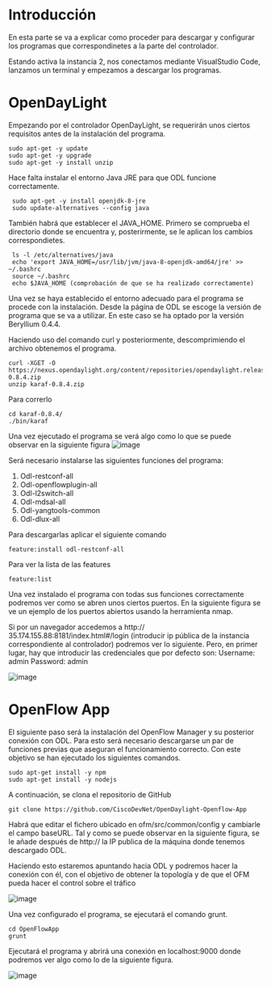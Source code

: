 # Introducción
En esta parte se va a explicar como proceder para descargar y configurar los programas que correspondinetes a la parte del controlador.

Estando activa la instancia 2, nos conectamos mediante VisualStudio Code, lanzamos un terminal y empezamos a descargar los programas.

# OpenDayLight
Empezando por el controlador OpenDayLight, se requerirán unos ciertos requisitos antes de la instalación del programa. 

```
sudo apt-get -y update
sudo apt-get -y upgrade
sudo apt-get -y install unzip
```

Hace falta instalar el entorno Java JRE para que ODL funcione correctamente. 
```
 sudo apt-get -y install openjdk-8-jre
 sudo update-alternatives --config java
```

También habrá que establecer el JAVA_HOME. Primero se comprueba el directorio donde se encuentra y, posterirmente, se le aplican los cambios correspondietes.

```
 ls -l /etc/alternatives/java
 echo 'export JAVA_HOME=/usr/lib/jvm/java-8-openjdk-amd64/jre' >> ~/.bashrc
 source ~/.bashrc
 echo $JAVA_HOME (comprobación de que se ha realizado correctamente)
```

Una vez se haya establecido el entorno adecuado para el programa se procede con la instalación. Desde la página de ODL se escoge la versión de programa que se va a utilizar. En este caso se ha optado por la versión Beryllium 0.4.4. 

Haciendo uso del comando curl y posteriormente, descomprimiendo el archivo obtenemos el programa. 

```
curl -XGET -O https://nexus.opendaylight.org/content/repositories/opendaylight.release/org/opendaylight/integration/karaf/0.8.4/karaf-0.8.4.zip
unzip karaf-0.8.4.zip
```
Para correrlo

```
cd karaf-0.8.4/
./bin/karaf
```

Una vez ejecutado el programa se verá algo como lo que se puede observar en la siguiente figura
![image](https://user-images.githubusercontent.com/98832318/192136479-6ceabe3f-ecfd-40ab-9ae7-b1e2d9389a48.png)

Será necesario instalarse las siguientes funciones del programa:
  1. Odl-restconf-all
  2. Odl-openflowplugin-all
  3. Odl-l2switch-all
  3. Odl-mdsal-all
  4. Odl-yangtools-common
  5. Odl-dlux-all

Para descargarlas aplicar el siguiente comando
```
feature:install odl-restconf-all
```
Para ver la lista de las features

```
feature:list
```

Una vez instalado el programa con todas sus funciones correctamente podremos ver como se abren unos ciertos puertos. En la siguiente figura se ve un ejemplo de los puertos abiertos usando la herramienta nmap.

Si por un navegador accedemos a http:// 35.174.155.88:8181/index.html#/login (introducir ip pública de la instancia correspondiente al controlador) podremos ver lo siguiente. Pero, en primer lugar, hay que introducir las credenciales que por defecto son:
Username: admin
Password: admin

![image](https://user-images.githubusercontent.com/98832318/192136488-7e166ea5-fba4-42c7-a765-0332f6d96499.png)

# OpenFlow App

El siguiente paso será la instalación del OpenFlow Manager y su posterior conexión con ODL. Para esto será necesario descargarse un par de funciones previas que aseguran el funcionamiento correcto. Con este objetivo se han ejecutado los siguientes comandos.

```
sudo apt-get install -y npm
sudo apt-get install -y nodejs
```

A continuación, se clona el repositorio de GitHub

```
git clone https://github.com/CiscoDevNet/OpenDaylight-Openflow-App
```

Habrá que editar el fichero ubicado en ofm/src/common/config y cambiarle el campo baseURL. Tal y como se puede observar en la siguiente figura, se le añade  después de http:// la IP publica de la máquina donde tenemos descargado ODL. 

Haciendo esto estaremos apuntando hacia ODL y podremos hacer la conexión con él, con el objetivo de obtener la topología y de que el OFM pueda hacer el control sobre el tráfico

![image](https://user-images.githubusercontent.com/98832318/192136644-6594b676-d92a-4856-8df8-870812f2ccde.png)

Una vez configurado el programa, se ejecutará el comando grunt.

```
cd OpenFlowApp
grunt
```
Ejecutará el programa y abrirá una conexión en localhost:9000 donde podremos ver algo como lo de la siguiente figura.

![image](https://user-images.githubusercontent.com/98832318/192136666-20fab8e6-651a-4d88-b4d8-2cfd1fe458e8.png)

